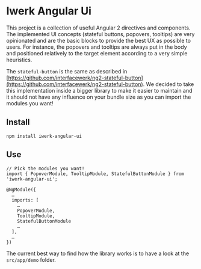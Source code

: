# Iwerk Angular Ui

This project is a collection of useful Angular 2 directives and components. The implemented UI concepts (stateful buttons, popovers, tooltips) are very opinionated and are the basic blocks to provide the best UX as possible to users. For instance, the popovers and tooltips are always put in the body and positioned relatively to the target element according to a very simple heuristics.

The `stateful-button` is the same as described in [https://github.com/interfacewerk/ng2-stateful-button](https://github.com/interfacewerk/ng2-stateful-button). We decided to take this implementation inside a bigger library to make it easier to maintain and it should not have any influence on your bundle size as you can import the modules you want!

## Install

```
npm install iwerk-angular-ui
```

## Use

```
// Pick the modules you want!
import { PopoverModule, TooltipModule, StatefulButtonModule } from 'iwerk-angular-ui';

@NgModule({
  …
  imports: [
    …
    PopoverModule,
    TooltipModule,
    StatefulButtonModule
    …
  ],
  …
})
```

The current best way to find how the library works is to have a look at the `src/app/demo` folder.
